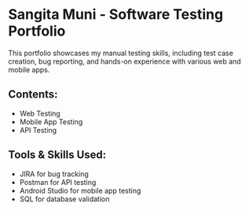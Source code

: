 # Sangita Muni - Software Testing Portfolio

This portfolio showcases my manual testing skills, including test case creation, bug reporting, and hands-on experience with various web and mobile apps.

## Contents:
- Web Testing
- Mobile App Testing
- API Testing

## Tools & Skills Used:
- JIRA for bug tracking
- Postman for API testing
- Android Studio for mobile app testing
- SQL for database validation
